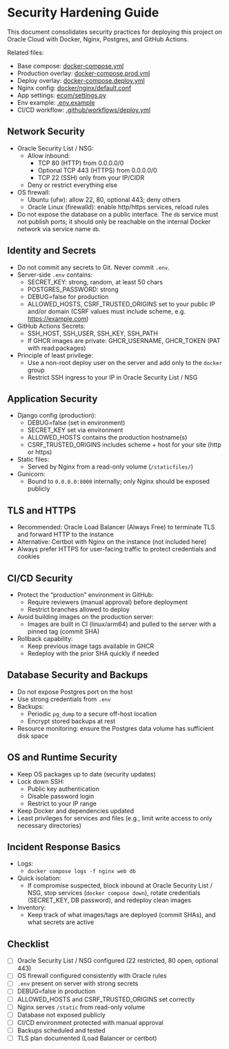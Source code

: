 # Security Hardening Guide

This document consolidates security practices for deploying this project on Oracle Cloud with Docker, Nginx, Postgres, and GitHub Actions.

Related files:
- Base compose: [docker-compose.yml](../docker-compose.yml)
- Production overlay: [docker-compose.prod.yml](../docker-compose.prod.yml)
- Deploy overlay: [docker-compose.deploy.yml](../docker-compose.deploy.yml)
- Nginx config: [docker/nginx/default.conf](../docker/nginx/default.conf)
- App settings: [ecom/settings.py](../ecom/settings.py)
- Env example: [.env.example](../.env.example)
- CI/CD workflow: [.github/workflows/deploy.yml](../.github/workflows/deploy.yml)

## Network Security

- Oracle Security List / NSG:
  - Allow inbound:
    - TCP 80 (HTTP) from 0.0.0.0/0
    - Optional TCP 443 (HTTPS) from 0.0.0.0/0
    - TCP 22 (SSH) only from your IP/CIDR
  - Deny or restrict everything else
- OS firewall:
  - Ubuntu (ufw): allow 22, 80, optional 443; deny others
  - Oracle Linux (firewalld): enable http/https services, reload rules
- Do not expose the database on a public interface. The `db` service must not publish ports; it should only be reachable on the internal Docker network via service name `db`.

## Identity and Secrets

- Do not commit any secrets to Git. Never commit `.env`.
- Server-side `.env` contains:
  - SECRET_KEY: strong, random, at least 50 chars
  - POSTGRES_PASSWORD: strong
  - DEBUG=false for production
  - ALLOWED_HOSTS, CSRF_TRUSTED_ORIGINS set to your public IP and/or domain (CSRF values must include scheme, e.g. https://example.com)
- GitHub Actions Secrets:
  - SSH_HOST, SSH_USER, SSH_KEY, SSH_PATH
  - If GHCR images are private: GHCR_USERNAME, GHCR_TOKEN (PAT with read:packages)
- Principle of least privilege:
  - Use a non-root deploy user on the server and add only to the `docker` group
  - Restrict SSH ingress to your IP in Oracle Security List / NSG

## Application Security

- Django config (production):
  - DEBUG=false (set in environment)
  - SECRET_KEY set via environment
  - ALLOWED_HOSTS contains the production hostname(s)
  - CSRF_TRUSTED_ORIGINS includes scheme + host for your site (http or https)
- Static files:
  - Served by Nginx from a read-only volume (`/staticfiles/`)
- Gunicorn:
  - Bound to `0.0.0.0:8000` internally; only Nginx should be exposed publicly

## TLS and HTTPS

- Recommended: Oracle Load Balancer (Always Free) to terminate TLS and forward HTTP to the instance
- Alternative: Certbot with Nginx on the instance (not included here)
- Always prefer HTTPS for user-facing traffic to protect credentials and cookies

## CI/CD Security

- Protect the “production” environment in GitHub:
  - Require reviewers (manual approval) before deployment
  - Restrict branches allowed to deploy
- Avoid building images on the production server:
  - Images are built in CI (linux/arm64) and pulled to the server with a pinned tag (commit SHA)
- Rollback capability:
  - Keep previous image tags available in GHCR
  - Redeploy with the prior SHA quickly if needed

## Database Security and Backups

- Do not expose Postgres port on the host
- Use strong credentials from `.env`
- Backups:
  - Periodic `pg_dump` to a secure off-host location
  - Encrypt stored backups at rest
- Resource monitoring: ensure the Postgres data volume has sufficient disk space

## OS and Runtime Security

- Keep OS packages up to date (security updates)
- Lock down SSH:
  - Public key authentication
  - Disable password login
  - Restrict to your IP range
- Keep Docker and dependencies updated
- Least privileges for services and files (e.g., limit write access to only necessary directories)

## Incident Response Basics

- Logs:
  - `docker compose logs -f nginx web db`
- Quick isolation:
  - If compromise suspected, block inbound at Oracle Security List / NSG, stop services (`docker compose down`), rotate credentials (SECRET_KEY, DB password), and redeploy clean images
- Inventory:
  - Keep track of what images/tags are deployed (commit SHAs), and what secrets are active

## Checklist

- [ ] Oracle Security List / NSG configured (22 restricted, 80 open, optional 443)
- [ ] OS firewall configured consistently with Oracle rules
- [ ] `.env` present on server with strong secrets
- [ ] DEBUG=false in production
- [ ] ALLOWED_HOSTS and CSRF_TRUSTED_ORIGINS set correctly
- [ ] Nginx serves `/static` from read-only volume
- [ ] Database not exposed publicly
- [ ] CI/CD environment protected with manual approval
- [ ] Backups scheduled and tested
- [ ] TLS plan documented (Load Balancer or certbot)